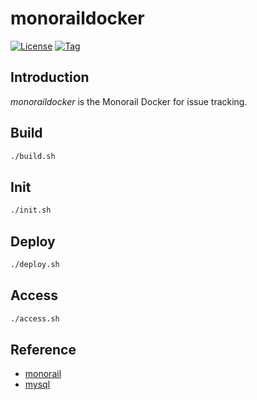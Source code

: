 # monoraildocker

[![License](https://img.shields.io/github/license/craftslab/monoraildocker.svg?color=brightgreen)](https://github.com/craftslab/monoraildocker/blob/main/LICENSE)
[![Tag](https://img.shields.io/github/tag/craftslab/monoraildocker.svg?color=brightgreen)](https://github.com/craftslab/monoraildocker/tags)



## Introduction

*monoraildocker* is the Monorail Docker for issue tracking.



## Build

```bash
./build.sh
```



## Init

```bash
./init.sh
```



## Deploy

```bash
./deploy.sh
```



## Access

```bash
./access.sh
```



## Reference

- [monorail](https://chromium.googlesource.com/infra/infra/+/refs/heads/main/appengine/monorail/)
- [mysql](https://hub.docker.com/_/mysql)
